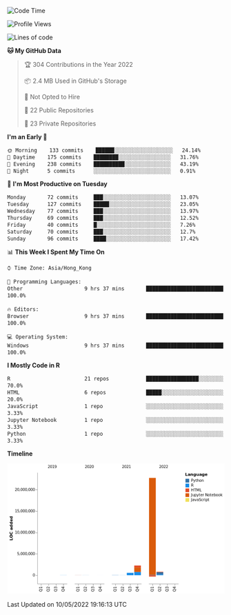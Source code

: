

<!--**wt12318/wt12318** is a ✨ _special_ ✨ repository because its `README.md` (this file) appears on your GitHub profile.-->

<!--START_SECTION:waka-->
![Code Time](http://img.shields.io/badge/Code%20Time-156%20hrs%2031%20mins-blue)

![Profile Views](http://img.shields.io/badge/Profile%20Views-7-blue)

![Lines of code](https://img.shields.io/badge/From%20Hello%20World%20I%27ve%20Written-26%20Million%20lines%20of%20code-blue)

**🐱 My GitHub Data** 

> 🏆 304 Contributions in the Year 2022
 > 
> 📦 2.4 MB Used in GitHub's Storage 
 > 
> 🚫 Not Opted to Hire
 > 
> 📜 22 Public Repositories 
 > 
> 🔑 23 Private Repositories  
 > 
**I'm an Early 🐤** 

```text
🌞 Morning    133 commits    ██████░░░░░░░░░░░░░░░░░░░   24.14% 
🌆 Daytime    175 commits    ████████░░░░░░░░░░░░░░░░░   31.76% 
🌃 Evening    238 commits    ██████████░░░░░░░░░░░░░░░   43.19% 
🌙 Night      5 commits      ░░░░░░░░░░░░░░░░░░░░░░░░░   0.91%

```
📅 **I'm Most Productive on Tuesday** 

```text
Monday       72 commits     ███░░░░░░░░░░░░░░░░░░░░░░   13.07% 
Tuesday      127 commits    █████░░░░░░░░░░░░░░░░░░░░   23.05% 
Wednesday    77 commits     ███░░░░░░░░░░░░░░░░░░░░░░   13.97% 
Thursday     69 commits     ███░░░░░░░░░░░░░░░░░░░░░░   12.52% 
Friday       40 commits     █░░░░░░░░░░░░░░░░░░░░░░░░   7.26% 
Saturday     70 commits     ███░░░░░░░░░░░░░░░░░░░░░░   12.7% 
Sunday       96 commits     ████░░░░░░░░░░░░░░░░░░░░░   17.42%

```


📊 **This Week I Spent My Time On** 

```text
⌚︎ Time Zone: Asia/Hong_Kong

💬 Programming Languages: 
Other                    9 hrs 37 mins       █████████████████████████   100.0%

🔥 Editors: 
Browser                  9 hrs 37 mins       █████████████████████████   100.0%

💻 Operating System: 
Windows                  9 hrs 37 mins       █████████████████████████   100.0%

```

**I Mostly Code in R** 

```text
R                        21 repos            █████████████████░░░░░░░░   70.0% 
HTML                     6 repos             █████░░░░░░░░░░░░░░░░░░░░   20.0% 
JavaScript               1 repo              ░░░░░░░░░░░░░░░░░░░░░░░░░   3.33% 
Jupyter Notebook         1 repo              ░░░░░░░░░░░░░░░░░░░░░░░░░   3.33% 
Python                   1 repo              ░░░░░░░░░░░░░░░░░░░░░░░░░   3.33%

```


**Timeline**

![Chart not found](https://raw.githubusercontent.com/wt12318/wt12318/main/charts/bar_graph.png) 


 Last Updated on 10/05/2022 19:16:13 UTC
<!--END_SECTION:waka-->


